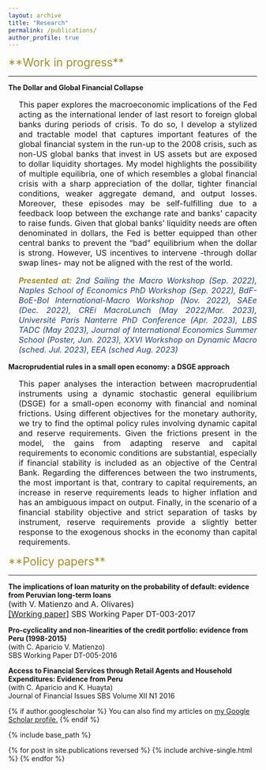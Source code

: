 ```yaml
---
layout: archive
title: "Research"
permalink: /publications/
author_profile: true
---
```

<span style="color:rgb(168, 141, 34); font-size:17pt">
**Work in progress**
</span>

<hr style="border-color: light-gray;">

**The Dollar and Global Financial Collapse**

<style>
    .indented-paragraph {
        text-indent: 0em;
        margin-left: 1.5em;
    }
</style>

<div class="indented-paragraph"><p style="text-align: justify; font-size:12pt">
This paper explores the macroeconomic implications of the Fed acting as the international lender of last resort to foreign global banks during periods of crisis. To do so, I develop a stylized and tractable model that captures important features of the global financial system in the run-up to the 2008 crisis, such as non-US global banks that invest in US assets but are exposed to dollar liquidity shortages. My model highlights the possibility of multiple equilibria, one of which resembles a global financial crisis with a sharp appreciation of the dollar, tighter financial conditions, weaker aggregate demand, and output losses. Moreover, these episodes may be self-fulfilling due to a feedback loop between the exchange rate and banks’ capacity to raise funds. Given that global banks’ liquidity needs are often denominated in dollars, the Fed is better equipped than other central banks to prevent the “bad” equilibrium when the dollar is strong. However, US incentives to intervene -through dollar swap lines- may not be aligned with the rest of the world.
</p>
</div>

<div class="indented-paragraph"><p style="text-align: justify; font-size:12pt; font-style:italic">
<span style="color:rgb(168, 141, 34); font-weight:bold"> Presented at: </span> <span style="color:rgb(28, 69, 135)"> 2nd Sailing the Macro Workshop (Sep. 2022), Naples School of Economics PhD Workshop (Sep. 2022), BdF-BoE-BoI International-Macro Workshop (Nov. 2022), SAEe (Dec. 2022), CREi MacroLunch (May 2022/Mar. 2023), Université Paris Nanterre PhD Conference (Apr. 2023), LBS TADC (May 2023), Journal of International Economics Summer School (Poster, Jun. 2023), XXVI Workshop on Dynamic Macro (sched. Jul. 2023), EEA (sched Aug. 2023) </span>
</p>
</div>

**Macroprudential rules in a small open economy: a DSGE approach**

<div class="indented-paragraph"><p style="text-align: justify; font-size:12pt">
This paper analyses the interaction between macroprudential instruments using a dynamic stochastic general equilibrium (DSGE) for a small-open economy with financial and nominal frictions. Using different objectives for the monetary authority, we try to find the optimal policy rules involving dynamic capital and reserve requirements. Given the frictions present in the model, the gains from adapting reserve and capital requirements to economic conditions are substantial, especially if financial stability is included as an objective of the Central Bank. Regarding the differences between the two instruments, the most important is that, contrary to capital requirements, an increase in reserve requirements leads to higher inflation and has an ambiguous impact on output. Finally, in the scenario of a financial stability objective and strict separation of tasks by instrument, reserve requirements provide a slightly better response to the exogenous shocks in the economy than capital requirements.
</p>
</div>

<span style="color:rgb(168, 141, 34); font-size:17pt">
**Policy papers**
</span>

***

**The implications of loan maturity on the probability of default: evidence from Peruvian long-term loans** \
<span style="font-size:12pt"> (with V. Matienzo and A. Olivares) </span> \
<span style="font-size:12pt"> [[Working paper]](https://www.sbs.gob.pe/Portals/0/jer/DDT_ANO2017/SBS-DT-003-2017.pdf?ver=2018-02-08-124240-620) SBS Working Paper DT-003-2017 </span> 

**Pro-cyclicality and non-linearities of the credit portfolio: evidence from Peru (1998-2015)** \
(with C. Aparicio V. Matienzo) \
SBS Working Paper DT-005-2016 

**Access to Financial Services through Retail Agents and Household Expenditures: Evidence from Peru** \
(with C. Aparicio and K. Huayta) \
Journal of Financial Issues SBS Volume XII N1 2016 


{% if author.googlescholar %}
  You can also find my articles on <u><a href="{{author.googlescholar}}">my Google Scholar profile</a>.</u>
{% endif %}

{% include base_path %}

{% for post in site.publications reversed %}
  {% include archive-single.html %}
{% endfor %}
